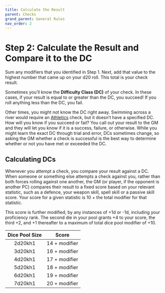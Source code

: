 ```yaml
---
title: Calculate the Result
parent: Checks
grand_parent: General Rules
nav_order: 2
---
```


# Step 2: Calculate the Result and Compare it to the DC
Sum any modifiers that you identified in Step 1. Next, add that value to the highest number that came up on your d20 roll. This total is your check result.

Sometimes you’ll know the **Difficulty Class (DC)** of your check. In these cases, if your result is equal to or greater than the DC, you succeed! If you roll anything less than the DC, you fail.

Other times, you might not know the DC right away. Swimming across a river would require an [Athletics](https://stormchaserroleplaying.com/stormchaserRPG/Skills/Athletics/) check, but it doesn’t have a specified DC. How will you know if you succeed or fail? You call out your result to the GM and they will let you know if it is a success, failure, or otherwise. While you might learn the exact DC through trial and error, DCs sometimes change, so asking the GM whether a check is successful is the best way to determine whether or not you have met or exceeded the DC.

## Calculating DCs
Whenever you attempt a check, you compare your result against a DC. When someone or something else attempts a check against you, rather than both forces rolling against one another, the GM (or player, if the opponent is another PC) compares their result to a fixed score based on your relevant statistic, such as a defence, your weapon skill, spell skill or a passive skill score. Your score for a given statistic is 10 + the total modifier for that statistic.

This score is further modified, by any instances of +1d or -1d, including your proficiency rank. The second die in your pool grants +4 to your score, the third +2, and +1 thereafter to a maximum of total dice pool modifier of +10.

| Dice Pool Size | Score |
|:--------------:|:-----:|
| 2d20kh1 | 14 + modifier |
| 3d20kh1 | 16 + modifier |
| 4d20kh1 | 17 + modifier |
| 5d20kh1 | 18 + modifier |
| 6d20kh1 | 19 + modifier |
| 7d20kh1 | 20 + modifier |

